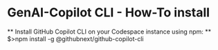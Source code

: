 # GenAI-Copilot CLI - How-To install
  ** Install GitHub Copilot CLI on your Codespace instance using npm:
  ** $>npm install -g @githubnext/github-copilot-cli
